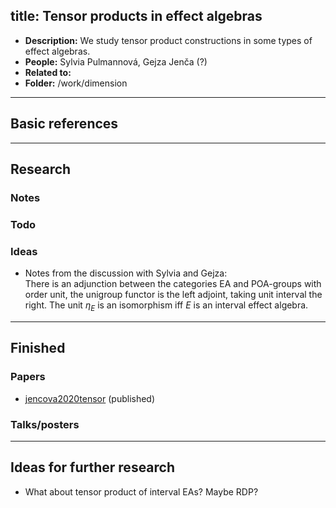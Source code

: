 
title: Tensor products in effect algebras
---

*  **Description:** We study tensor product constructions in some types of effect algebras.    
*  **People:** Sylvia Pulmannová, Gejza Jenča (?)   
*  **Related to:**     
*  **Folder:** /work/dimension 

---


## Basic references




---

## Research



### Notes



### Todo



### Ideas

* Notes from the discussion with Sylvia and Gejza:         
 There is an adjunction between the categories EA and POA-groups  with order unit, the unigroup functor is the left adjoint, taking unit interval the right.
The unit $\eta_E$ is an isomorphism iff $E$ is an interval effect algebra.





---

## Finished

### Papers

* [jencova2020tensor](jencova2020tensor) (published)
 

### Talks/posters

---

## Ideas for further research


* What about tensor product of interval EAs? Maybe RDP?
